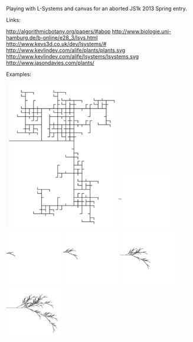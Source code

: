 
Playing with L-Systems and canvas for an aborted JS1k 2013 Spring entry.

Links:

http://algorithmicbotany.org/papers/#abop
http://www.biologie.uni-hamburg.de/b-online/e28_3/lsys.html
http://www.kevs3d.co.uk/dev/lsystems/#
http://www.kevlindev.com/alife/plants/plants.svg
http://www.kevlindev.com/alife/lsystems/lsystems.svg
http://www.jasondavies.com/plants/

Examples:

<img src="right-angle.png?raw=true" alt="not plant-like" width=300>


<img src="1.png?raw=true" alt="" width=150>
<img src="2.png?raw=true" alt="" width=150>
<img src="3.png?raw=true" alt="" width=150>
<img src="4.png?raw=true" alt="" width=150>
<img src="5.png?raw=true" alt="" width=150>

